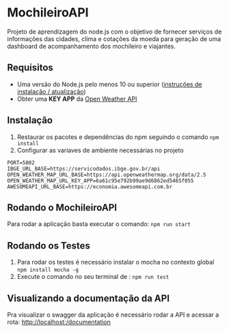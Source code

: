# MochileiroAPI
Projeto de aprendizagem do node.js com o objetivo de fornecer serviços de informações das cidades, clima e cotações da moeda para geração de uma dashboard de acompanhamento dos mochileiro e viajantes.

## Requisitos

* Uma versão do Node.js pelo menos 10 ou superior ([instruções de instalação / atualização](https://github.com/nodesource/distributions))
* Obter uma **KEY APP** da [Open Weather API](https://openweathermap.org/api)

## Instalação

1. Restaurar os pacotes e dependências do npm seguindo o comando `npm install`
2. Configurar as variaves de ambiente necessárias no projeto

```
PORT=5002
IBGE_URL_BASE=https://servicodados.ibge.gov.br/api
OPEN_WEATHER_MAP_URL_BASE=https://api.openweathermap.org/data/2.5
OPEN_WEATHER_MAP_URL_KEY_APP=6a61c95e792b99ae9d6862ed5465f055
AWESOMEAPI_URL_BASE=https://economia.awesomeapi.com.br
```
## Rodando o MochileiroAPI

Para rodar a aplicação basta executar o comando: `npm run start`


## Rodando os Testes

1. Para rodar os testes é necessário instalar o mocha no contexto global `npm install mocha -g`
2. Execute o comando no seu terminal de : `npm run test`

## Visualizando a documentação da API

Pra visualizar o swagger da aplicação é necessário rodar a API e acessar a rota: [http://localhost:<porta>/documentation](http://localhost:<porta>/documentation)
